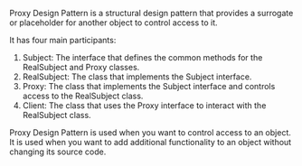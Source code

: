 Proxy Design Pattern is a structural design pattern that provides a surrogate or placeholder
for another object to control access to it.

It has four main participants:
1. Subject: The interface that defines the common methods for the RealSubject and Proxy classes.
2. RealSubject: The class that implements the Subject interface.
3. Proxy: The class that implements the Subject interface and controls access to the RealSubject class.
4. Client: The class that uses the Proxy interface to interact with the RealSubject class.

Proxy Design Pattern is used when you want to control access to an object.
It is used when you want to add additional functionality to an object without changing its source code.